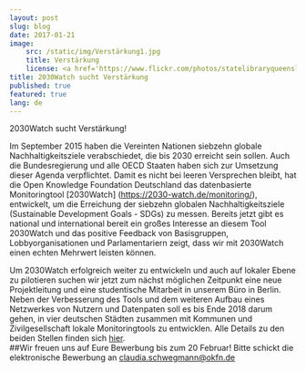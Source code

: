 ```yaml
---
layout: post
slug: blog
date: 2017-01-21
image: 
    src: /static/img/Verstärkung1.jpg
    title: Verstärkung
    license: <a href='https://www.flickr.com/photos/statelibraryqueensland/3219069891/in/photolist-5Uszk2-9uR1dn-8njtj3-ajsBLH-bFoYtX-fmHa3L-fcvwEM-6Rs7a9-8amQJJ-dWXUzG-cqAKgJ-hKCuvT-qoHkXL-9D3vSu-8rWEFV-cL1xu1-6Ro4c6-6Ro3HX-8nYiep-6o6cpV-6pAPsT-6bJirV-9nw5zW-ecrAZB-c4cVC7-hHPTBe-dcE2YL-9WeSMp-cKXUgN-64ESGS-fepHQ1-qrf3jr-bUr4os-ec3yXd-bsu6Co-9M5sip-8o2y1s-8njtAL-8njs8S-dWXV4w-5J7Q2k-qh8Dht-8ngjUD-8vNAMa-4i7B9z-6pEXQf-5SGTuA-9s7jAX-8njsXS-ek1kNh'>CCO</a>
title: 2030Watch sucht Verstärkung
published: true
featured: true
lang: de
---
```


2030Watch sucht Verstärkung! 

Im September 2015 haben die Vereinten Nationen siebzehn globale Nachhaltigkeitsziele verabschiedet, die bis 2030 erreicht sein sollen. Auch die Bundesregierung und alle OECD Staaten haben sich zur Umsetzung dieser Agenda verpflichtet. Damit es nicht bei leeren Versprechen bleibt, hat die Open Knowledge Foundation Deutschland das datenbasierte Monitoringtool [2030Watch] (https://2030-watch.de/monitoring/), entwickelt, um die Erreichung der siebzehn globalen Nachhaltigkeitsziele (Sustainable Development Goals - SDGs) zu messen. 
Bereits jetzt gibt es national und international bereit ein großes Interesse an diesem Tool 2030Watch und das positive Feedback von Basisgruppen, Lobbyorganisationen und Parlamentariern zeigt, dass wir mit 2030Watch einen echten Mehrwert leisten können. 

Um 2030Watch erfolgreich weiter zu entwickeln und auch auf lokaler Ebene zu pilotieren suchen wir jetzt zum nächst möglichen Zeitpunkt eine neue Projektleitung und eine studentische Mitarbeit in unserem Büro in Berlin. Neben der Verbesserung des Tools und dem weiteren Aufbau eines Netzwerkes von Nutzern und Datenpaten soll es bis Ende 2018 darum gehen, in vier deutschen Städten zusammen mit Kommunen und Zivilgesellschaft lokale Monitoringtools zu entwicklen. Alle Details zu den beiden Stellen finden sich [hier](https://docs.google.com/document/d/1BL4xfL5UHvZrfQp5xZyaqwyH4mtiJ-EdtrLklaOlQQQ/edit).  
##Wir freuen uns auf Eure Bewerbung bis zum 20 Februar! 
Bitte schickt die elektronische Bewerbung an claudia.schwegmann@okfn.de
